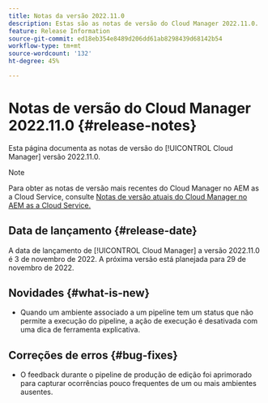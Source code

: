 ```yaml
---
title: Notas da versão 2022.11.0
description: Estas são as notas de versão do Cloud Manager 2022.11.0.
feature: Release Information
source-git-commit: ed18eb354e8489d206dd61ab8298439d68142b54
workflow-type: tm+mt
source-wordcount: '132'
ht-degree: 45%

---
```



# Notas de versão do Cloud Manager 2022.11.0 {#release-notes}

Esta página documenta as notas de versão do [!UICONTROL Cloud Manager] versão 2022.11.0.

>[!NOTE]
>
>Para obter as notas de versão mais recentes do Cloud Manager no AEM as a Cloud Service, consulte [Notas de versão atuais do Cloud Manager no AEM as a Cloud Service.](https://experienceleague.adobe.com/docs/experience-manager-cloud-service/content/implementing/using-cloud-manager/release-notes-cloud-manager/release-notes-cm-current.html?lang=pt-BR)

## Data de lançamento {#release-date}

A data de lançamento de [!UICONTROL Cloud Manager] a versão 2022.11.0 é 3 de novembro de 2022. A próxima versão está planejada para 29 de novembro de 2022.

## Novidades {#what-is-new}

* Quando um ambiente associado a um pipeline tem um status que não permite a execução do pipeline, a ação de execução é desativada com uma dica de ferramenta explicativa.

## Correções de erros {#bug-fixes}

* O feedback durante o pipeline de produção de edição foi aprimorado para capturar ocorrências pouco frequentes de um ou mais ambientes ausentes.
